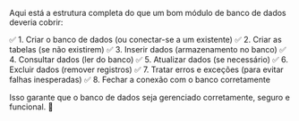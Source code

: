 Aqui está a estrutura completa do que um bom módulo de banco de dados deveria cobrir:

✅ 1. Criar o banco de dados (ou conectar-se a um existente)
✅ 2. Criar as tabelas (se não existirem)
✅ 3. Inserir dados (armazenamento no banco)
✅ 4. Consultar dados (ler do banco)
✅ 5. Atualizar dados (se necessário)
✅ 6. Excluir dados (remover registros)
✅ 7. Tratar erros e exceções (para evitar falhas inesperadas)
✅ 8. Fechar a conexão com o banco corretamente

Isso garante que o banco de dados seja gerenciado corretamente, seguro e funcional. 🚀
